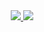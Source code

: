 <!--
<div align= "center">
    <img src="https://capsule-render.vercel.app/api?type=waving&color=auto&height=120&text=&animation=&fontColor=000000&fontSize=70" />
    </div>
    <div style="text-align: left;">
    <h2 style="border-bottom: 1px solid #d8dee4; color: #282d33;"> 🛠️ Tech Stacks </h2> <br> 
    <div style="margin: ; text-align: left;" "text-align: left;"> 
          <img src="https://img.shields.io/badge/Express-000000?style=flat-square&logo=Express&logoColor=white">
          <img src="https://img.shields.io/badge/Spring Boot-6DB33F?style=flat-square&logo=SpringBoot&logoColor=white"/>
          <img src="https://img.shields.io/badge/MySQL-4479A1?style=flat-square&logo=MySQL&logoColor=white">
          <img src="https://img.shields.io/badge/Github-181717?style=flat-square&logo=Github&logoColor=white">
          <br/>
          <img src="https://img.shields.io/badge/Javascript-F7DF1E?style=flat-square&logo=Javascript&logoColor=white">
          <img src="https://img.shields.io/badge/C-A8B9CC?style=flat-square&logo=C&logoColor=white">
          <img src="https://img.shields.io/badge/Linux-FCC624?style=flat-square&logo=Linux&logoColor=white">
    </div>
</div>
-->

<div align="center">
    <div>
    </div>
    <div>
    </div>
    <a href="https://github.com/anuraghazra/github-readme-stats">
        <img src="https://github-readme-stats.vercel.app/api/top-langs/?username=LimSR12&layout=compact&hide=html,css&bg_color=180,ffffff,00000000&title_color=000000&text_color=000000&count_private=true"/> 
    </a>
    <a href="https://github.com/anuraghazra/github-readme-stats">
        <img src="https://github-readme-stats.vercel.app/api?username=LimSR12&hide=&count_private=true&theme=shadow_red&show_icons=true&include_all_commits=true"/> 
    </a>
</div>

